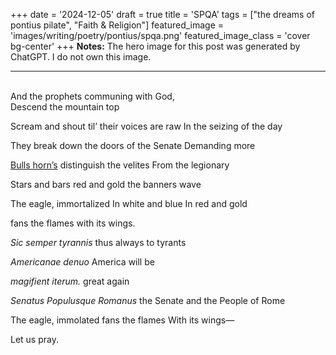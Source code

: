 +++
date = '2024-12-05'
draft = true
title = 'SPQA'
tags = ["the dreams of pontius pilate", "Faith & Religion"]
featured_image = 'images/writing/poetry/pontius/spqa.png'
featured_image_class = 'cover bg-center'
+++
**Notes:** The hero image for this post was generated by ChatGPT. I do not own this image. 

---
<br>
And the prophets communing with God,</br>
Descend the mountain top

Scream and shout til’ their voices are raw
In the seizing of the day

They break down the doors of the Senate
Demanding more

[Bulls horn’s](https://i.abcnewsfe.com/a/6674362d-9d3f-4cee-a287-0550eb6b315c/jacob-chansley-shaman-gty-mz-33-230313_1678734179641_hpEmbed_3x2.jpg) distinguish the velites
From the legionary

Stars and bars
red and gold 
the banners wave

The eagle, immortalized 
In white and blue
In red and gold

fans the flames
with its wings.

*Sic semper tyrannis*
thus always to tyrants

*Americanae denuo* 
America will be

*magifient iterum.*
great again

*Senatus Populusque Romanus*
the Senate and the People of Rome

The eagle, immolated
fans the flames 
With its wings—

Let us pray.

